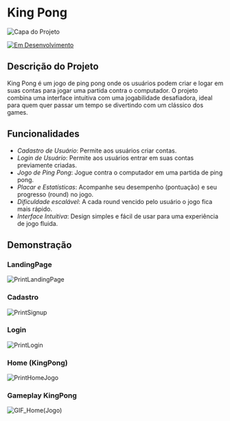 # King Pong

![Capa do Projeto](1logoKingPong.png) 

[![Em Desenvolvimento](https://img.shields.io/badge/Status-Em%20Desenvolvimento-yellow)](https://github.com/seu-usuario/king-pong)


## Descrição do Projeto

King Pong é um jogo de ping pong onde os usuários podem criar e logar em suas contas para jogar uma partida contra o computador. O projeto combina uma interface intuitiva com uma jogabilidade desafiadora, ideal para quem quer passar um tempo se divertindo com um clássico dos games.

## Funcionalidades

- *Cadastro de Usuário*: Permite aos usuários criar contas.
- *Login de Usuário*: Permite aos usuários entrar em suas contas previamente criadas.
- *Jogo de Ping Pong*: Jogue contra o computador em uma partida de ping pong.
- *Placar e Estatísticas*: Acompanhe seu desempenho (pontuação) e seu progresso (round) no jogo.
- *Dificuldade escalável*: A cada round vencido pelo usuário o jogo fica mais rápido.
- *Interface Intuitiva*: Design simples e fácil de usar para uma experiência de jogo fluida.

## Demonstração

### LandingPage
![PrintLandingPage](printLandPage.jpeg)

### Cadastro
![PrintSignup](printSignup.jpeg)

### Login
![PrintLogin](printLogin.jpeg)

### Home (KingPong)
![PrintHomeJogo](printHome.jpeg)

### Gameplay KingPong
![GIF_Home(Jogo)](gifKingPong.gif)